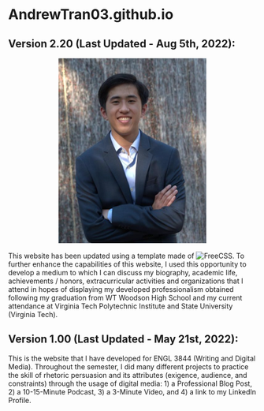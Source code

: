 # AndrewTran03.github.io

## Version 2.20 (Last Updated - Aug 5th, 2022):

<div align="center">
  <img src="assets/images/background-about/andrew-tran-profile-picture.PNG" alt="Andrew Tran - Profile Picture"/>
</div>

This website has been updated using a template made of ![FreeCSS](https://www.free-css.com/free-css-templates/page269/virtual-folio). To further enhance the capabilities of this website, I used this opportunity to develop a medium to which I can discuss my biography, academic life, achievements / honors, extracurricular activities and organizations that I attend in hopes of displaying my developed professionalism obtained following my graduation from WT Woodson High School and my current attendance at Virginia Tech Polytechnic Institute and State University (Virginia Tech).

## Version 1.00 (Last Updated - May 21st, 2022):

This is the website that I have developed for ENGL 3844 (Writing and Digital Media). Throughout the semester, I did many different projects to practice the skill of rhetoric persuasion and its attributes (exigence, audience, and constraints) through the usage of digital media: 1) a Professional Blog Post, 2) a 10-15-Minute Podcast, 3) a 3-Minute Video, and 4) a link to my LinkedIn Profile.
